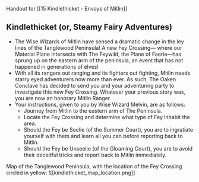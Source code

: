 Handout for [[15 Kindlethicket - Envoys of Mitlin]]

## Kindlethicket (or, Steamy Fairy Adventures)
- The Wise Wizards of Mitlin have sensed a dramatic change in the ley lines of the Tanglewood Peninsula! A new Fey Crossing— where our Material Plane intersects with The Feywild, the Plane of Faerie—has sprung up on the eastern arm of the peninsula, an event that has not happened in generations of elves!
- With all its rangers out ranging and its fighters out fighting, Mitlin needs starry eyed adventurers now more than ever. As such, The Oaken Conclave has decided to send you and your adventuring party to investigate this new Fey Crossing. Whatever your previous story was, you are now an honorary Mitlin Ranger.
- Your instructions, given to you by Wise Wizard Melvin, are as follows:
	- Journey from Mitlin to the eastern arm of The Peninsula.
	- Locate the Fey Crossing and determine what type of Fey inhabit the area.
	- Should the Fey be Seelie (of the Summer Court), you are to ingratiate yourself with them and learn all you can before reporting back to Mitlin.
	- Should the Fey be Unseelie (of the Gloaming Court), you are to avoid their deceitful tricks and report back to Mitlin immediately.

Map of the Tanglewood Peninsula, with the location of the Fey Crossing circled in yellow:
![[kindlethicket_map_location.png]]